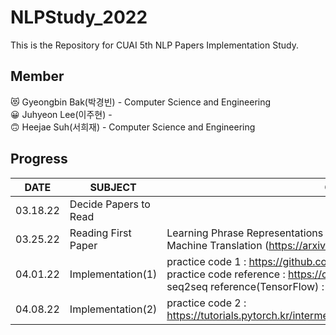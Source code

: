 # NLPStudy_2022
This is the Repository for CUAI 5th NLP Papers Implementation Study. 

## Member
😻 Gyeongbin Bak(박경빈) - Computer Science and Engineering <br>
😀 Juhyeon Lee(이주현) - <br>
🙃 Heejae Suh(서희재) - Computer Science and Engineering <br>

## Progress
|DATE|SUBJECT|CONTENT|
|------|---|---|
|03.18.22|Decide Papers to Read||
|03.25.22|Reading First Paper|Learning Phrase Representations using RNN Encoder-Decoder for Statistical Machine Translation (https://arxiv.org/pdf/1406.1078.pdf) |
|04.01.22|Implementation(1) |practice code 1 : https://github.com/bentrevett/pytorch-seq2seq.git <br> practice code reference : https://codlingual.tistory.com/91 <br> seq2seq reference(TensorFlow) : https://wikidocs.net/24996 |
|04.08.22|Implementation(2) |practice code 2 : https://tutorials.pytorch.kr/intermediate/seq2seq_translation_tutorial.html#id5 |
